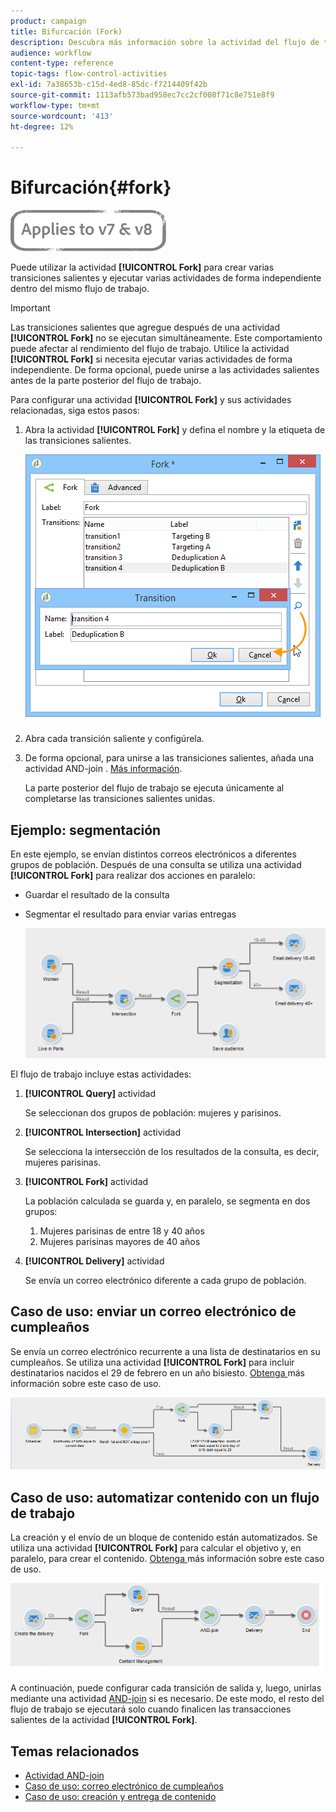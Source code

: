 ```yaml
---
product: campaign
title: Bifurcación (Fork)
description: Descubra más información sobre la actividad del flujo de trabajo Bifurcación (fork)
audience: workflow
content-type: reference
topic-tags: flow-control-activities
exl-id: 7a38653b-c15d-4ed8-85dc-f7214409f42b
source-git-commit: 1113afb573bad958ec7cc2cf008f71c8e751e8f9
workflow-type: tm+mt
source-wordcount: '413'
ht-degree: 12%

---
```


# Bifurcación{#fork}

![](../../assets/common.svg)

Puede utilizar la actividad **[!UICONTROL Fork]** para crear varias transiciones salientes y ejecutar varias actividades de forma independiente dentro del mismo flujo de trabajo.

>[!IMPORTANT]
>
>Las transiciones salientes que agregue después de una actividad **[!UICONTROL Fork]** no se ejecutan simultáneamente. Este comportamiento puede afectar al rendimiento del flujo de trabajo. Utilice la actividad **[!UICONTROL Fork]** si necesita ejecutar varias actividades de forma independiente. De forma opcional, puede unirse a las actividades salientes antes de la parte posterior del flujo de trabajo.

Para configurar una actividad **[!UICONTROL Fork]** y sus actividades relacionadas, siga estos pasos:

1. Abra la actividad **[!UICONTROL Fork]** y defina el nombre y la etiqueta de las transiciones salientes.

   ![](assets/s_user_segmentation_fork.png)

1. Abra cada transición saliente y configúrela.
1. De forma opcional, para unirse a las transiciones salientes, añada una actividad AND-join . [Más información](and-join.md).

   La parte posterior del flujo de trabajo se ejecuta únicamente al completarse las transiciones salientes unidas.

## Ejemplo: segmentación

En este ejemplo, se envían distintos correos electrónicos a diferentes grupos de población. Después de una consulta se utiliza una actividad **[!UICONTROL Fork]** para realizar dos acciones en paralelo:

* Guardar el resultado de la consulta
* Segmentar el resultado para enviar varias entregas

   ![La actividad de ramificación sigue la intersección de dos consultas y precede a una actividad de actualización de lista y una actividad de división.](assets/wkf_fork_example.png)

El flujo de trabajo incluye estas actividades:

1. **[!UICONTROL Query]** actividad

   Se seleccionan dos grupos de población: mujeres y parisinos.

1. **[!UICONTROL Intersection]** actividad

   Se selecciona la intersección de los resultados de la consulta, es decir, mujeres parisinas.

1. **[!UICONTROL Fork]** actividad

   La población calculada se guarda y, en paralelo, se segmenta en dos grupos:

   1. Mujeres parisinas de entre 18 y 40 años
   1. Mujeres parisinas mayores de 40 años

1. **[!UICONTROL Delivery]** actividad

   Se envía un correo electrónico diferente a cada grupo de población.

## Caso de uso: enviar un correo electrónico de cumpleaños

Se envía un correo electrónico recurrente a una lista de destinatarios en su cumpleaños. Se utiliza una actividad **[!UICONTROL Fork]** para incluir destinatarios nacidos el 29 de febrero en un año bisiesto. [Obtenga ](sending-a-birthday-email.md) más información sobre este caso de uso.

![La actividad de ramificación sigue una actividad de prueba y precede a dos actividades de consulta.](assets/birthday-workflow_usecase_1.png)

## Caso de uso: automatizar contenido con un flujo de trabajo

La creación y el envío de un bloque de contenido están automatizados. Se utiliza una actividad **[!UICONTROL Fork]** para calcular el objetivo y, en paralelo, para crear el contenido. [Obtenga ](../../delivery/using/automating-via-workflows.md#creating-the-delivery-and-its-content) más información sobre este caso de uso.

![La actividad de ramificación sigue una actividad de entrega y precede a una actividad de consulta y a una actividad de gestión de contenido, que se unen a través de una actividad AND-join .](../../delivery/using/assets/d_ncs_content_workflow10.png)

A continuación, puede configurar cada transición de salida y, luego, unirlas mediante una actividad [AND-join](and-join.md) si es necesario. De este modo, el resto del flujo de trabajo se ejecutará solo cuando finalicen las transacciones salientes de la actividad **[!UICONTROL Fork]**.

## Temas relacionados

* [Actividad AND-join](and-join.md)
* [Caso de uso: correo electrónico de cumpleaños](sending-a-birthday-email.md)
* [Caso de uso: creación y entrega de contenido](../../delivery/using/automating-via-workflows.md#creating-the-delivery-and-its-content)